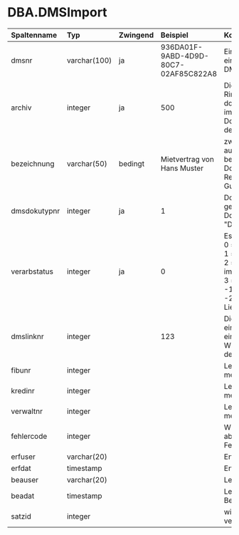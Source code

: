 # DBA.DMSImport
|Spaltenname|Typ|Zwingend|Beispiel|Kommentar|
|:----------|:--|:-------|:-------|:--------|
|dmsnr|varchar(100)|ja|936DA01F-9ABD-4D9D-80C7-02AF85C822A8|Eindeutige Identifikation eines Dokuments aus DMS|
|archiv|integer|ja|500|Die Archivnr wird von Rimo R5 vergeben, kann dort jedoch<br>im Rahmen der E-Dossier Archive frei defineirt werden|
|bezeichnung|varchar(50)|bedingt|Mietvertrag von Hans Muster|zwingend nur für automatischen Import bei allen<br> Dokumenten ausser 1 Rechnung und 2 Gutschrift|
|dmsdokutypnr|integer|ja|1|Dokumententypnummer gemäss separater Dokumentation "Dokumententypen.xlsx"|
|verarbstatus|integer|ja|0|Es gibt folgende Status:<br>0 = bereit zum Import<br>1 = in Arbeit<br>2 = erfolgreich importiert<br>3 = blockiert im Rimo R5<br>-1 = fehlerhafter Import<br>-2 = fehlerhafte Lieferung|
|dmslinknr|integer||123|Die Rimo R5 interne eindeutige Nummer eines jeden Dokuments<br>Wird durch Rimo R5 definiert|
|fibunr|integer|||Legacyfeld – wird nicht mehr aktiv verwendet.|
|kredinr|integer|||Legacyfeld – wird nicht mehr aktiv verwendet.|
|verwaltnr|integer|||Legacyfeld – wird nicht mehr aktiv verwendet.|
|fehlercode|integer|||Wird von Rimo R5 abgefüllt. Gemäss Fehlercodeliste.|
|erfuser|varchar(20)|||Erfassungsuser|
|erfdat|timestamp|||Erfassungsdatum|
|beauser|varchar(20)|||Letzer Bearbeitungsuser|
|beadat|timestamp|||Letztes Bearbeitungsdatum|
|satzid|integer|||wird nur von Rimo R5 verwendet|
